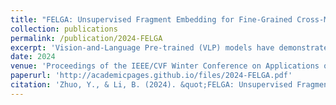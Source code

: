 ```yaml
---
title: "FELGA: Unsupervised Fragment Embedding for Fine-Grained Cross-Modal Association"
collection: publications
permalink: /publication/2024-FELGA
excerpt: 'Vision-and-Language Pre-trained (VLP) models have demonstrated their powerful zero-shot ability in multiple downstream tasks. Most of these models are designed to learn joint embeddings of images and their paired sentences, with both modalities considered globally. This does not lead to optimal solutions for applications where what matters more is the local-level cross-modal association, such as the situation where a user may want to retrieve images with query words that link to only small parts of the images. While a VLP model could in principle be retrained to learn a new embedding capturing such fine-grained association, expensive annotation would be needed, making it impractical for big data applications. This paper proposes a novel method named Fragment Embedding by Local and Global Alignment (FELGA), which learns fragment-level embeddings that capture fine-grained cross-modal association through utilizing visual entity proposals and semantic concept proposals in an unsupervised manner. Comprehensive experiments conducted on three VLP models and two datasets demonstrate that FELGA is not limited to specific VLP models and outperforms the original VLP features. In particular, the learned embeddings support cross-modal fragment association tasks including query-driven object discovery and description assignment.'
date: 2024
venue: 'Proceedings of the IEEE/CVF Winter Conference on Applications of Computer Vision'
paperurl: 'http://academicpages.github.io/files/2024-FELGA.pdf'
citation: 'Zhuo, Y., & Li, B. (2024). &quot;FELGA: Unsupervised Fragment Embedding for Fine-Grained Cross-Modal Association. &quot; <i>Proceedings of the IEEE/CVF Winter Conference on Applications of Computer Vision</i>. (pp. 5635-5645)'
---
```

